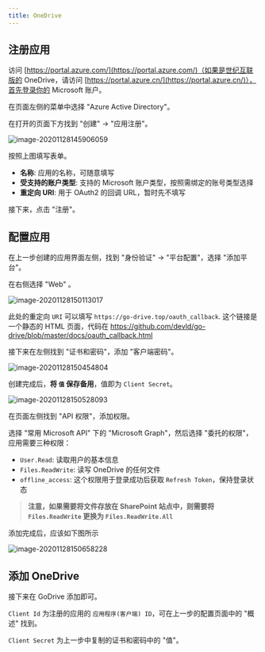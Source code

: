 ```yaml
---
title: OneDrive
---
```




## 注册应用

访问 [https://portal.azure.com/](https://portal.azure.com/)（如果是世纪互联版的 OneDrive，请访问 [https://portal.azure.cn/](https://portal.azure.cn/)），首先登录你的 Microsoft 账户。

在页面左侧的菜单中选择 "Azure Active Directory"。

在打开的页面下方找到 "创建" -> "应用注册"。

![image-20201128145906059](onedrive/image-20201128145906059.png)

按照上图填写表单。

- **名称**: 应用的名称，可随意填写
- **受支持的账户类型**: 支持的 Microsoft 账户类型，按照需绑定的账号类型选择
- **重定向 URI**: 用于 OAuth2 的回调 URL，暂时先不填写

接下来，点击 "注册"。

## 配置应用

在上一步创建的应用界面左侧，找到 "身份验证" -> "平台配置"，选择 "添加平台"。

在右侧选择 "Web" 。

![image-20201128150113017](onedrive/image-20201128150113017.png)

此处的重定向 `URI` 可以填写 `https://go-drive.top/oauth_callback`. 这个链接是一个静态的 HTML 页面，代码在 https://github.com/devld/go-drive/blob/master/docs/oauth_callback.html



接下来在左侧找到 "证书和密码"，添加 "客户端密码"。

![image-20201128150454804](onedrive/image-20201128150454804.png)



创建完成后，**将 `值` 保存备用**，值即为 `Client Secret`。

![image-20201128150528093](onedrive/image-20201128150528093.png)



在页面左侧找到 "API 权限"，添加权限。

选择 "常用 Microsoft API" 下的 "Microsoft Graph"，然后选择 "委托的权限"，应用需要三种权限：

- `User.Read`: 读取用户的基本信息
- `Files.ReadWrite`: 读写 OneDrive 的任何文件
- `offline_access`: 这个权限用于登录成功后获取 `Refresh Token`，保持登录状态

> **注意，如果需要将文件存放在 SharePoint 站点中，则需要将 `Files.ReadWrite` 更换为 `Files.ReadWrite.All`**

添加完成后，应该如下图所示

![image-20201128150658228](onedrive/image-20201128150658228.png)



## 添加 OneDrive

接下来在 GoDrive 添加即可。

`Client Id` 为注册的应用的 `应用程序(客户端) ID`，可在上一步的配置页面中的 "概述" 找到。

`Client Secret` 为上一步中复制的证书和密码中的 "值"。


